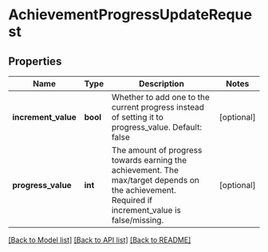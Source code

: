 # AchievementProgressUpdateRequest

## Properties
Name | Type | Description | Notes
------------ | ------------- | ------------- | -------------
**increment_value** | **bool** | Whether to add one to the current progress instead of setting it to progress_value. Default: false | [optional] 
**progress_value** | **int** | The amount of progress towards earning the achievement. The max/target depends on the achievement. Required if increment_value is false/missing. | [optional] 

[[Back to Model list]](../README.md#documentation-for-models) [[Back to API list]](../README.md#documentation-for-api-endpoints) [[Back to README]](../README.md)


